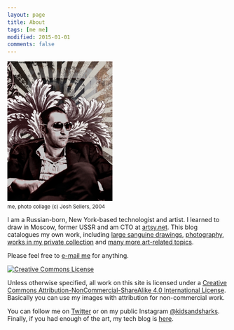 ```yaml
---
layout: page
title: About
tags: [me me]
modified: 2015-01-01
comments: false
---
```

<img src='/images/about/mebyj.png' width='240'>
<br><small>me, photo collage (c) Josh Sellers, 2004</small>

I am a Russian-born, New York-based technologist and artist. I learned to draw in Moscow, former USSR and am CTO at [artsy.net](https://www.artsy.net). This blog catalogues my own work, including [large sanguine drawings](/2015/01/02/large-sanguine-drawings.html), [photography](/2015/01/01/photography.html), [works in my private collection](/tags/private%20collection/) and [many more art-related topics](/tags/).

Please feel free to <a href="mailto:dblock@dblock.org">e-mail me</a> for anything.

<div class='license'>
  <a rel="license" href="http://creativecommons.org/licenses/by-nc-sa/4.0/"><img alt="Creative Commons License" style="border-width:0" src="https://i.creativecommons.org/l/by-nc-sa/4.0/88x31.png" /></a>
</div>

Unless otherwise specified, all work on this site is licensed under a <a rel="license" href="http://creativecommons.org/licenses/by-nc-sa/4.0/">Creative Commons Attribution-NonCommercial-ShareAlike 4.0 International License</a>. Basically you can use my images with attribution for non-commercial work.

You can follow me on [Twitter](https://twitter.com/dblockdotorg) or on my public Instagram [@kidsandsharks](https://instagram.com/kidsandsharks). Finally, if you had enough of the art, my tech blog is [here](http://code.dblock.org).

